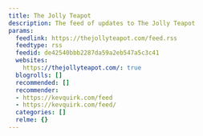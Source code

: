 ```yaml
---
title: The Jolly Teapot
description: The feed of updates to The Jolly Teapot
params:
  feedlink: https://thejollyteapot.com/feed.rss
  feedtype: rss
  feedid: de42540bbb2287da59a2eb547a5c3c41
  websites:
    https://thejollyteapot.com/: true
  blogrolls: []
  recommended: []
  recommender:
  - https://kevquirk.com/feed
  - https://kevquirk.com/feed/
  categories: []
  relme: {}
---
```

